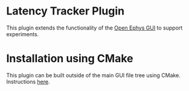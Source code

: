 # Latency Tracker Plugin
This plugin extends the functionality of the [Open Ephys GUI](https://github.com/open-ephys/plugin-GUI) to support experiments.


# Installation using CMake

This plugin can be built outside of the main GUI file tree using CMake. Instructions [here](https://open-ephys.atlassian.net/wiki/spaces/OEW/pages/1259110401/Plugin+CMake+Builds). 
